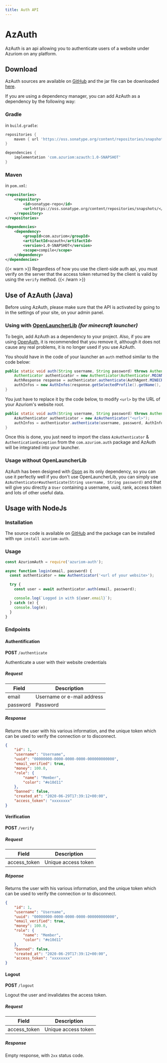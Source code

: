 ```yaml
---
title: Auth API
---
```


# AzAuth

AzAuth is an api allowing you to authenticate users of a website under Azuriom on any platform.

## Download

AzAuth sources are available on [GitHub](https://github.com/Azuriom/AzAuth)
and the jar file can be downloaded [here](https://azuriom.s3.fr-par.scw.cloud/azauth-1.0-SNAPSHOT.jar).

If you are using a dependency manager, you can add AzAuth as a
dependency by the following way:

### Gradle

in `build.gradle`:

```groovy
repositories {
    maven { url 'https://oss.sonatype.org/content/repositories/snapshots/' }
}
```
```groovy
dependencies {
    implementation 'com.azuriom:azauth:1.0-SNAPSHOT'
}
```

### Maven

in `pom.xml`:
```xml
<repositories>
    <repository>
        <id>sonatype-repo</id>
        <url>https://oss.sonatype.org/content/repositories/snapshots/</url>
    </repository>
</repositories>
```
```xml
<dependencies>
    <dependency>
        <groupId>com.azuriom</groupId>
        <artifactId>azauth</artifactId>
        <version>1.0-SNAPSHOT</version>
        <scope>compile</scope>
    </dependency>
</dependencies>
```

{{< warn >}}
Regardless of how you use the client-side auth api, you must verify on
the server that the access token returned by the client is valid by using
the `verify` method.
{{< /warn >}}

## Use of AzAuth (Java)

Before using AzAuth, please make sure that the API is activated by going to
in the settings of your site, on your admin panel.

### Using with [OpenLauncherLib](https://github.com/Litarvan/OpenLauncherLib/) _(for minecraft launcher)_

To begin, add AzAuth as a dependency to your project.
Also, if you are using [OpenAuth](https://github.com/Litarvan/OpenAuth/), it is recommended that you remove it,
although it does not cause any real problems, it is no longer used if you use AzAuth.

You should have in the code of your launcher an `auth` method similar to the code below:
```java
public static void auth(String username, String password) throws AuthenticationException {
    Authenticator authenticator = new Authenticator(Authenticator.MOJANG_AUTH_URL, AuthPoints.NORMAL_AUTH_POINTS);
    AuthResponse response = authenticator.authenticate(AuthAgent.MINECRAFT, username, password, "");
    authInfos = new AuthInfos(response.getSelectedProfile().getName(), response.getAccessToken(), response.getSelectedProfile().getId());
}
```
You just have to replace it by the code below, to modify `<url>` by the URL of your Azuriom's website root.
```java
public static void auth(String username, String password) throws AuthenticationException, IOException {
    AzAuthenticator authenticator = new AzAuthenticator("<url>");
    authInfos = authenticator.authenticate(username, password, AuthInfos.class);
}
```
Once this is done, you just need to import the class `AzAuthenticator` &
`AuthenticationException` from the `com.azuriom.auth` package and AzAuth will be integrated
into your launcher.

### Usage without OpenLauncherLib

AzAuth has been designed with [Gson](https://github.com/google/gson) as its only dependency, so you can use it perfectly well if you don't use
OpenLauncherLib, you can simply use `AzAuthenticator#authenticate(String username, String password)` and that will 
give you directly a `User` containing a username, uuid, rank, access token and lots of other useful data.


## Usage with NodeJs

### Installation

The source code is available on [GitHub](https://github.com/Azuriom/AzAuthJs)
and the package can be installed with `npm install azuriom-auth`.

### Usage

```js
const AzuriomAuth = require('azuriom-auth');

async function login(email, password) {
  const authenticator = new Authenticator('<url of your website>');

  try {
    const user = await authenticator.auth(email, password);

    console.log(`Logged in with ${user.email}`);
  } catch (e) {
    console.log(e);
  }
}
```


### Endpoints

#### Authentification

**POST** `/authenticate`

Authenticate a user with their website credentials

##### Request
|   Field   |        Description         |
| --------- | -------------------------- |
|   email   | Username or e-mail address |
| password  |           Password         |

##### Response

Returns the user with his various information, and the unique token
which can be used to verify the connection or to disconnect.

```json
{
    "id": 1,
    "username": "Username",
    "uuid": "00000000-0000-0000-0000-000000000000",
    "email_verified": true,
    "money": 100.0,
    "role": {
        "name": "Member",
        "color": "#e10d11"
    },
    "banned": false,
    "created_at": "2020-06-29T17:39:12+00:00",
    "access_token": "xxxxxxxx"
}
```

#### Verification

**POST** `/verify`

##### Request
|     Field    |     Description     |
| ------------ | ------------------- |
| access_token | Unique access token |

##### Réponse

Returns the user with his various information, and the unique token
which can be used to verify the connection or to disconnect.

```json
{
    "id": 1,
    "username": "Username",
    "uuid": "00000000-0000-0000-0000-000000000000",
    "email_verified": true,
    "money": 100.0,
    "role": {
        "name": "Member",
        "color": "#e10d11"
    },
    "banned": false,
    "created_at": "2020-06-29T17:39:12+00:00",
    "access_token": "xxxxxxxx"
}
```

#### Logout

**POST** `/logout`

Logout the user and invalidates the access token.

##### Request
|     Field    |     Description     |
| ------------ | ------------------- |
| access_token | Unique access token |

##### Response

Empty response, with `2xx` status code.
